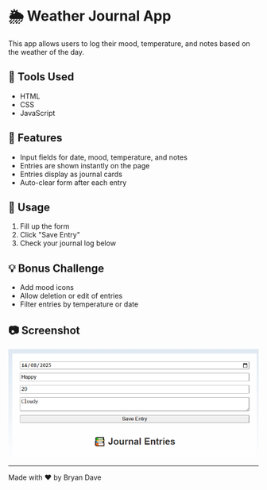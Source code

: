 # 🌦️ Weather Journal App

This app allows users to log their mood, temperature, and notes based on the weather of the day.

## 🔧 Tools Used
- HTML
- CSS
- JavaScript

## 🚀 Features
- Input fields for date, mood, temperature, and notes
- Entries are shown instantly on the page
- Entries display as journal cards
- Auto-clear form after each entry

## 📌 Usage
1. Fill up the form
2. Click "Save Entry"
3. Check your journal log below

## 💡 Bonus Challenge
- Add mood icons
- Allow deletion or edit of entries
- Filter entries by temperature or date

## 📷 Screenshot
![Weather journal App](weather-journal-app.PNG)

---

Made with ❤️ by Bryan Dave
